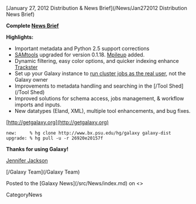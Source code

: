 <div class='newsItemHeader'>[January 27, 2012 Distribution & News Brief](/News/Jan272012 Distribution News Brief)</div>

**Complete [News Brief](/src/DevNewsBriefs/2012_01_27/index.md)**

**Highlights:**

* Important metadata and Python 2.5 support corrections
* [SAMtools](http://samtools.sourceforge.net/) upgraded for version 0.1.18. [Mpileup](http://samtools.sourceforge.net/mpileup.shtml) added.
* Dynamic filtering, easy color options, and quicker indexing enhance [Trackster](/src/Learn/Visualization/index.md)
* Set up your Galaxy instance to [run cluster jobs as the real user](/src/Admin/Config/Performance/Cluster/index.md), not the Galaxy owner
* Improvements to metadata handling and searching in the [/Tool Shed](/Tool Shed)
* Improved solutions for schema access, jobs management, & workflow imports and inputs.
* New datatypes (Eland, XML), multiple tool enhancements, and bug fixes.

[http://getgalaxy.org](http://getgalaxy.org)
```
new:     % hg clone http://www.bx.psu.edu/hg/galaxy galaxy-dist
upgrade: % hg pull -u -r 26920e20157f
```



**Thanks for using Galaxy!**

[Jennifer Jackson](/src/JenniferJackson/index.md)

[/Galaxy Team](/Galaxy Team)


<div class='newsItemFooter'>Posted to the [Galaxy News](/src/News/index.md) on <<Date(2012-01-28T02:23:11Z)>></div>

CategoryNews
